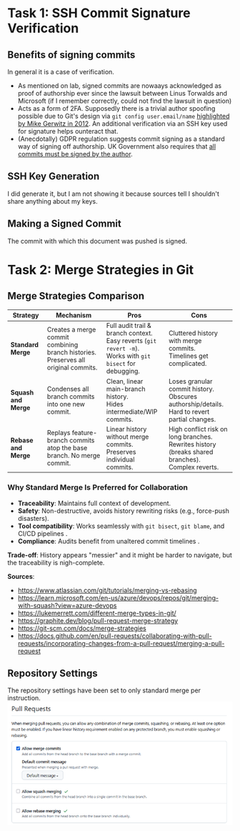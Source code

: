 # Task 1: SSH Commit Signature Verification
## Benefits of signing commits
In general it is a case of verification.

- As mentioned on lab, signed commits are nowaays acknowledged as proof of authorship ever since the lawsuit between Linus Torwalds and Microsoft (if I remember correctly, could not find the lawsuit in question)
- Acts as a form of 2FA. Supposedly there is a trivial author spoofing possible due to Git's design via `git config user.email/name` [highlighted by Mike Gerwitz in 2012](https://mikegerwitz.com/2012/05/a-git-horror-story-repository-integrity-with-signed-commits). An additional verification via an SSH key used for signature helps ounteract that.
- (Anecdotally) GDPR regulation suggests commit signing as a standard way of signing off authorship. UK Government also requires that [all commits must be signed by the author](https://engineering.homeoffice.gov.uk/standards/signing-code-commits/#all-code-commits-must-be-cryptographically-signed-by-the-author-of-that-commit).
## SSH Key Generation
I did generate it, but I am not showing it because sources tell I shouldn't share anything about my keys.
## Making a Signed Commit
The commit with which this document was pushed is signed.

# Task 2: Merge Strategies in Git
## Merge Strategies Comparison  
| **Strategy**       | **Mechanism**                              | **Pros**                                                                 | **Cons**                                                                 |
|---------------------|--------------------------------------------|--------------------------------------------------------------------------|--------------------------------------------------------------------------|
| **Standard Merge**  | Creates a merge commit combining branch histories. Preserves all original commits.  |  Full audit trail & branch context.<br> Easy reverts (`git revert -m`).<br> Works with `git bisect` for debugging.  |  Cluttered history with merge commits.<br> Timelines get complicated.  |
| **Squash and Merge**| Condenses all branch commits into one new commit.  |  Clean, linear main-branch history.<br> Hides intermediate/WIP commits.  |  Loses granular commit history.<br> Obscures authorship/details.<br> Hard to revert partial changes.  |
| **Rebase and Merge**| Replays feature-branch commits atop the base branch. No merge commit.  | Linear history without merge commits.<br> Preserves individual commits.  |  High conflict risk on long branches.<br> Rewrites history (breaks shared branches).<br> Complex reverts.  |

### **Why Standard Merge Is Preferred for Collaboration**  
- **Traceability**: Maintains full context of development.
- **Safety**: Non-destructive, avoids history rewriting risks (e.g., force-push disasters).
- **Tool compatibility**: Works seamlessly with `git bisect`, `git blame`, and CI/CD pipelines .  
- **Compliance**: Audits benefit from unaltered commit timelines .  

 **Trade-off**: History appears "messier" and it might be harder to navigate, but the traceability is nigh-complete.

**Sources**:
- https://www.atlassian.com/git/tutorials/merging-vs-rebasing
- https://learn.microsoft.com/en-us/azure/devops/repos/git/merging-with-squash?view=azure-devops
- https://lukemerrett.com/different-merge-types-in-git/
- https://graphite.dev/blog/pull-request-merge-strategy
- https://git-scm.com/docs/merge-strategies
- https://docs.github.com/en/pull-requests/collaborating-with-pull-requests/incorporating-changes-from-a-pull-request/merging-a-pull-request

## Repository Settings
The repository settings have been set to only standard merge per instruction.
![image from settings](submission1task2picture.PNG)